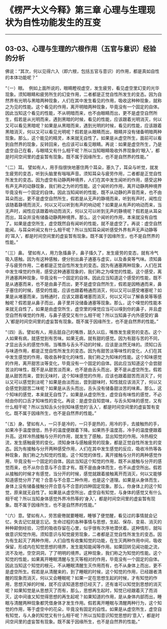 # 《楞严大义今释》第三章 心理与生理现状为自性功能发生的互变

------

## 03-03、心理与生理的六根作用（五官与意识）经验的分析

佛说：“其次，何以见得六入（即六根，包括五官与意识）的作用，都是真如自性的本体功能呢？”

“（一）眼。　例如上面所说的，眼睛瞪视虚空，发生疲劳，看见虚空里幻变的光华现象。须知眼睛和疲劳所生的幻变作用，二者都是正觉自性所发生的变态。因为自然界有光明与黑暗两种现象，人们在其中发生看见的作用，吸收这种种现象，就称之为见的性能。这个看见的作用，离开明暗两种现象，毕竟没有一个固定的自体。因此当知这个看见的性能，不从明暗而来，也不由眼睛而出，更不是虚空自然所生，假若是从光明而来，遇到黑暗的时候，看见的性能，应该跟着光明消灭，何以又可以看见黑暗呢？如果是从黑暗而来，遇到光明的时候，看见的性能，应该跟着黑暗消灭，何以又可以看见光明呢？假若是从眼睛而出，眼睛并没有储备明暗两种现象。那么，这个能见的精灵，本来就无自性了。如果是从虚空所生，面前可以看到自然界的现象，反转回来，也应该可以看见眼睛。再说：如果是虚空所生，乃是虚空自己在看，与眼晴又有什么相干呢？所以当知眼睛吸收外界现象的‘眼入’，都是时间空间里的虚妄暂有现象。既不属于因缘所生，也不是自然界的性能。”

“（二）耳。 譬如有人，用手指很快地塞住两个耳朵，塞久了，耳朵与听觉，就发生疲劳的变态，听到头脑里有嗡嗡声音。须知耳朵与疲劳作用，二者都是正觉自性所发生的变态。因为虚空有动静两种境界，人们在其中发生闻听的作用，感受这种有声无声的动静现象，我们称之为听的性能。这个闻听的作用，离开动静两种境界毕竟没有一个固定的自体。因此当知闻听的性能，既不从动静的声音而来，也不由耳朵而出，更不是虚空自然所生，假若是从无声的静境而来，听到有声时，闻性应该随着静境而消灭，何以又可以听到有声的响动呢？如果是从有声的响动而来，当无声时，闻性应该跟着响动而消灭，何以又可以听到无声的静境呢？假若是从耳朵而出，耳朵并没有储备动静两种境界。那么，这个闻听的作用，本来就没有自性了。如果是虚空所生，虚空既然自有闻听的性能，就不是虚空了。再说：虚空自然能闻，与耳朵听闻又有什么相干呢？所以当知耳朵闻听感受外界有声无声动静等的‘耳入’，都是时间空间里的虚妄暂有现象。既不属于因缘所生，也不是自然界的性能。”

“（三）鼻。 譬如有人，用力急搐鼻子，鼻子搐久了，发生疲劳的变态，就有冷气吸入感触。因为有这种感触，便分别出鼻子通塞与虚实，以及香臭等气味。须知鼻子与疲劳作用，二者都是正觉自性所发生的变态。因为有通塞两种现象，人们在其中发生嗅觉的作用，感受这种通塞现象的，我们称之为嗅觉的性能。这个感受，离开通塞两种现象，毕竟没有一个固定的自体。因此应当知道这个感受的性能，既不是从通塞而来，也不是由鼻子而出，更不是虚空自然所生，假若是因畅通而来，鼻子塞住的时候，感受的性能，应该也跟着畅通而消灭，何以又可以感受堵塞呢？如果是从堵塞而来，当畅通时，应该又跟着堵塞而消灭，何以又可以了解香臭等等感触呢？假若是从鼻子而出，鼻子里并没储备通塞等现象。那么，这个嗅觉的性能本来就无自性了。如果是由虚空所生，虚空里的嗅觉应当可以嗅到你的鼻子，并且虚空自然有嗅觉的作用，与鼻子感受又有什么相干呢？所以当知鼻子内外感受的‘鼻入’都是时间空间里的虚妄暂有现象。既不属于因缘所生，也不是自然界的性能。”

“（四）舌。譬如有人，用舌舐自己的嘴唇，舐久以后，嘴唇发生疲劳的变态。这个人如果有病，就感觉到有苦味。如果无病，就有甜的感觉。因为有甜与苦的不同，才显出舌头的感觉作用。当嘴唇与舌头不动的时候，应该是淡然无味的。须知口舌与味道作用，都是正觉自性所发生的变态。因为有甜苦淡等味性的变化，人们在其中发生感觉的作用，吸收各种变化的味性，我们称之为知味的性能。这个知味感觉的作用，离开甜苦淡等变化，毕竟没有一个固定的自体。因此应当知道这个会尝甜苦淡的味性，既不是从甜苦淡而来，也不是由舌头而出，更不是从虚空所生。假若是从甜苦而来，尝到无味时，这个知味感觉的作用，应该也跟着甜苦而消灭了，何以又可以感觉到淡呢？如果是由淡而出，尝到甜味时，知性就应该消灭了，何以又会感觉到甜苦二味呢？如果是从舌头而出，舌头没有储备甜淡苦的味素。那么，这个知味的感觉，本来就无自性了。如果是从虚空所生，虚空自有味性的感觉，不必经由你的口舌才知味性的变化。再说：是虚空自知尝味，与舌头知味的感觉，又有什么相干呢？所以当知舌头分别知味感觉的‘舌入’，都是时间空间里的虚妄暂有变化。既不属于因缘所生，也不是自然界的性能。”

“（五）身。譬如有人，一只手是冷的，一只手是热的，用冷的手，去接触热的手，如果冷手温度很低，热手的温度便跟着下降。如果热手温度高，冷手的温度便跟着升高。这样冷热接触与分开的作用，就发生了感触，显出知觉的作用。冷热相交流，发生感触疲劳的变化。须知身体与感触疲劳的现象，都是正觉自性所发生的变态。因为有接触与分开两种感受作用，人们在其中发生感觉的反应，吸收冷热等各种现象，我们称之为知觉的性能。这个知觉的体性，离开接触与分开的两种感觉作用，毕竟没有一个固定的自体。因此当知这个知觉的作用，既不从接触与分开的感觉而来，也不从你合意与不合意才有。既不是由身体而生，也不从虚空所出。假若从接触的时候才有感觉，当分开的时候，感觉就跟着接触离开而消灭，何以又能够知道感觉分开了呢？合意与不合意二种作用，也是这个道理。如果是从身体而生，身体上没有储备接触分开合意与不合意的四种固定现象。那么，你身体上的这个知觉，原来就无自性了。如果是从虚空所出，虚空自有知觉，与身体的感觉又有什么相干呢？所以当知身体感觉外界冷热等的‘身入’，都是时间空间里的虚妄暂有现象。既不属于因缘所生，也不是自然界的性能。”

“（六）意。譬如有人，劳苦疲倦就要睡眠，睡够了便觉醒，看见过的事情就会记忆，失去记忆就是忘记。生命过程的各种事情与思想，生起、保存、变易、消灭的种种颠倒经验，习惯的吸收存留在心里，似乎很有次序地潜伏着。这种情形，就叫做意识知觉作用。须知意识与知觉疲劳现象，二者都是正觉自性所发生的变态。因为有生起灭了两种作用，人们自性有收集知觉的功能，在生灭两种作用中间，吸收保留，形成内在知觉思想的境界，发生能知能闻等作用。如果回转见闻功能之流，流不及地，空空洞洞，了了明明的境界。这种现象，我们称之为知觉的性能。这个知觉的性能，如果离开睡眠清醒与生灭等相对的作用，毕竟没有一个固定的自体。因此当知这个知觉的根元，不从睡眠清醒生灭作用而有，也不从身体上而出，更不是虚空所生。假若是从清醒来的，到了睡眠的时候，这个知觉的作用，已经跟者清醒的现象而消灭，何以又会睡眠呢？如果一定在思想生起的时候，才有知觉的作用，思想灭掉的时候，就不应该知道思想已经灭了，还有谁可以知觉到思想的消灭呢？如果知觉是从思想灭了而有，那么，思想再生起时，知觉已经跟着灭了而消灭，这中间谁又知觉得思想的再生起呢？如果知道的作用，是从身体内部而出，睡眠与清醒两种现象都凭借身体才发生作用。假若离开睡眠与清醒两种行为，这个知觉的作用，等于虚空中的花朵，毕竟没有固定的自性。如果是从虚空所生，虚空自有知觉，与人身的知觉又有什么相干呢？所以当知意识知觉思想的‘意入’，都是时间空间里的虚妄暂有现象。既不属于因缘所生，也不是自然界的性能。”

